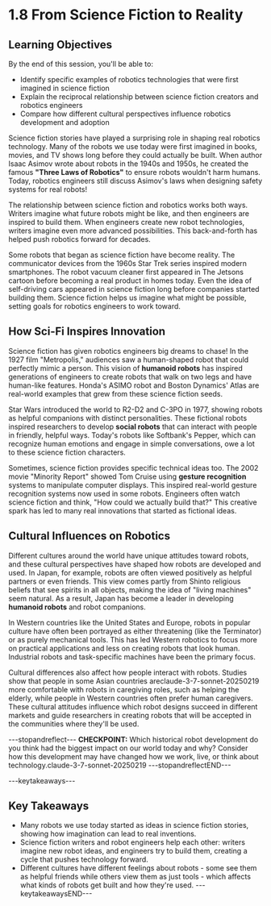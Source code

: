 # 1.8 From Science Fiction to Reality

## Learning Objectives

By the end of this session, you'll be able to:
- Identify specific examples of robotics technologies that were first imagined in science fiction
- Explain the reciprocal relationship between science fiction creators and robotics engineers
- Compare how different cultural perspectives influence robotics development and adoption

Science fiction stories have played a surprising role in shaping real robotics technology. Many of the robots we use today were first imagined in books, movies, and TV shows long before they could actually be built. When author Isaac Asimov wrote about robots in the 1940s and 1950s, he created the famous **"Three Laws of Robotics"** to ensure robots wouldn't harm humans. Today, robotics engineers still discuss Asimov's laws when designing safety systems for real robots!

The relationship between science fiction and robotics works both ways. Writers imagine what future robots might be like, and then engineers are inspired to build them. When engineers create new robot technologies, writers imagine even more advanced possibilities. This back-and-forth has helped push robotics forward for decades.

Some robots that began as science fiction have become reality. The communicator devices from the 1960s Star Trek series inspired modern smartphones. The robot vacuum cleaner first appeared in The Jetsons cartoon before becoming a real product in homes today. Even the idea of self-driving cars appeared in science fiction long before companies started building them. Science fiction helps us imagine what might be possible, setting goals for robotics engineers to work toward.

## How Sci-Fi Inspires Innovation

Science fiction has given robotics engineers big dreams to chase! In the 1927 film "Metropolis," audiences saw a human-shaped robot that could perfectly mimic a person. This vision of **humanoid robots** has inspired generations of engineers to create robots that walk on two legs and have human-like features. Honda's ASIMO robot and Boston Dynamics' Atlas are real-world examples that grew from these science fiction seeds.

Star Wars introduced the world to R2-D2 and C-3PO in 1977, showing robots as helpful companions with distinct personalities. These fictional robots inspired researchers to develop **social robots** that can interact with people in friendly, helpful ways. Today's robots like Softbank's Pepper, which can recognize human emotions and engage in simple conversations, owe a lot to these science fiction characters.

Sometimes, science fiction provides specific technical ideas too. The 2002 movie "Minority Report" showed Tom Cruise using **gesture recognition** systems to manipulate computer displays. This inspired real-world gesture recognition systems now used in some robots. Engineers often watch science fiction and think, "How could we actually build that?" This creative spark has led to many real innovations that started as fictional ideas.

## Cultural Influences on Robotics

Different cultures around the world have unique attitudes toward robots, and these cultural perspectives have shaped how robots are developed and used. In Japan, for example, robots are often viewed positively as helpful partners or even friends. This view comes partly from Shinto religious beliefs that see spirits in all objects, making the idea of "living machines" seem natural. As a result, Japan has become a leader in developing **humanoid robots** and robot companions.

In Western countries like the United States and Europe, robots in popular culture have often been portrayed as either threatening (like the Terminator) or as purely mechanical tools. This has led Western robotics to focus more on practical applications and less on creating robots that look human. Industrial robots and task-specific machines have been the primary focus.

Cultural differences also affect how people interact with robots. Studies show that people in some Asian countries areclaude-3-7-sonnet-20250219 more comfortable with robots in caregiving roles, such as helping the elderly, while people in Western countries often prefer human caregivers. These cultural attitudes influence which robot designs succeed in different markets and guide researchers in creating robots that will be accepted in the communities where they'll be used.

---stopandreflect---
**CHECKPOINT:** Which historical robot development do you think had the biggest impact on our world today and why? Consider how this development may have changed how we work, live, or think about technology.claude-3-7-sonnet-20250219
---stopandreflectEND---

---keytakeaways---
## Key Takeaways
- Many robots we use today started as ideas in science fiction stories, showing how imagination can lead to real inventions.
- Science fiction writers and robot engineers help each other: writers imagine new robot ideas, and engineers try to build them, creating a cycle that pushes technology forward.
- Different cultures have different feelings about robots - some see them as helpful friends while others view them as just tools - which affects what kinds of robots get built and how they're used.
---keytakeawaysEND---